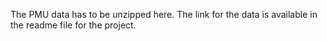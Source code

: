 The PMU data has to be unzipped here. The link for the data is available in the readme file for the project.
